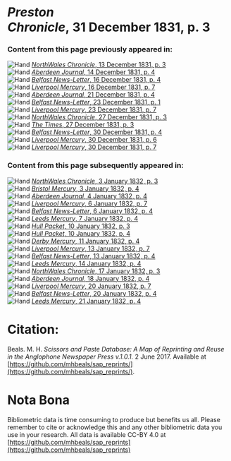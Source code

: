 # *Preston Chronicle*, 31 December 1831, p. 3  
  
### Content from this page previously appeared in:  
![Hand](http://scissorsandpaste.net/wp-content/uploads/2017/06/smallhandpointer.png) [*NorthWales Chronicle*, 13 December 1831, p. 3](https://mhbeals.github.io/sap_html/NorthWales-Chronicle/NorthWales-Chronicle-13-December-1831-p-3)  
![Hand](http://scissorsandpaste.net/wp-content/uploads/2017/06/smallhandpointer.png) [*Aberdeen Journal*, 14 December 1831, p. 4](https://mhbeals.github.io/sap_html/Aberdeen-Journal/Aberdeen-Journal-14-December-1831-p-4)  
![Hand](http://scissorsandpaste.net/wp-content/uploads/2017/06/smallhandpointer.png) [*Belfast News-Letter*, 16 December 1831, p. 4](https://mhbeals.github.io/sap_html/Belfast-News-Letter/Belfast-News-Letter-16-December-1831-p-4)  
![Hand](http://scissorsandpaste.net/wp-content/uploads/2017/06/smallhandpointer.png) [*Liverpool Mercury*, 16 December 1831, p. 7](https://mhbeals.github.io/sap_html/Liverpool-Mercury/Liverpool-Mercury-16-December-1831-p-7)  
![Hand](http://scissorsandpaste.net/wp-content/uploads/2017/06/smallhandpointer.png) [*Aberdeen Journal*, 21 December 1831, p. 4](https://mhbeals.github.io/sap_html/Aberdeen-Journal/Aberdeen-Journal-21-December-1831-p-4)  
![Hand](http://scissorsandpaste.net/wp-content/uploads/2017/06/smallhandpointer.png) [*Belfast News-Letter*, 23 December 1831, p. 1](https://mhbeals.github.io/sap_html/Belfast-News-Letter/Belfast-News-Letter-23-December-1831-p-1)  
![Hand](http://scissorsandpaste.net/wp-content/uploads/2017/06/smallhandpointer.png) [*Liverpool Mercury*, 23 December 1831, p. 7](https://mhbeals.github.io/sap_html/Liverpool-Mercury/Liverpool-Mercury-23-December-1831-p-7)  
![Hand](http://scissorsandpaste.net/wp-content/uploads/2017/06/smallhandpointer.png) [*NorthWales Chronicle*, 27 December 1831, p. 3](https://mhbeals.github.io/sap_html/NorthWales-Chronicle/NorthWales-Chronicle-27-December-1831-p-3)  
![Hand](http://scissorsandpaste.net/wp-content/uploads/2017/06/smallhandpointer.png) [*The Times*, 27 December 1831, p. 3](https://mhbeals.github.io/sap_html/The-Times/The-Times-27-December-1831-p-3)  
![Hand](http://scissorsandpaste.net/wp-content/uploads/2017/06/smallhandpointer.png) [*Belfast News-Letter*, 30 December 1831, p. 4](https://mhbeals.github.io/sap_html/Belfast-News-Letter/Belfast-News-Letter-30-December-1831-p-4)  
![Hand](http://scissorsandpaste.net/wp-content/uploads/2017/06/smallhandpointer.png) [*Liverpool Mercury*, 30 December 1831, p. 6](https://mhbeals.github.io/sap_html/Liverpool-Mercury/Liverpool-Mercury-30-December-1831-p-6)  
![Hand](http://scissorsandpaste.net/wp-content/uploads/2017/06/smallhandpointer.png) [*Liverpool Mercury*, 30 December 1831, p. 7](https://mhbeals.github.io/sap_html/Liverpool-Mercury/Liverpool-Mercury-30-December-1831-p-7)  
  
### Content from this page subsequently appeared in:  
![Hand](http://scissorsandpaste.net/wp-content/uploads/2017/06/smallhandpointer.png) [*NorthWales Chronicle*, 3 January 1832, p. 3](https://mhbeals.github.io/sap_html/NorthWales-Chronicle/NorthWales-Chronicle-3-January-1832-p-3)  
![Hand](http://scissorsandpaste.net/wp-content/uploads/2017/06/smallhandpointer.png) [*Bristol Mercury*, 3 January 1832, p. 4](https://mhbeals.github.io/sap_html/Bristol-Mercury/Bristol-Mercury-3-January-1832-p-4)  
![Hand](http://scissorsandpaste.net/wp-content/uploads/2017/06/smallhandpointer.png) [*Aberdeen Journal*, 4 January 1832, p. 4](https://mhbeals.github.io/sap_html/Aberdeen-Journal/Aberdeen-Journal-4-January-1832-p-4)  
![Hand](http://scissorsandpaste.net/wp-content/uploads/2017/06/smallhandpointer.png) [*Liverpool Mercury*, 6 January 1832, p. 7](https://mhbeals.github.io/sap_html/Liverpool-Mercury/Liverpool-Mercury-6-January-1832-p-7)  
![Hand](http://scissorsandpaste.net/wp-content/uploads/2017/06/smallhandpointer.png) [*Belfast News-Letter*, 6 January 1832, p. 4](https://mhbeals.github.io/sap_html/Belfast-News-Letter/Belfast-News-Letter-6-January-1832-p-4)  
![Hand](http://scissorsandpaste.net/wp-content/uploads/2017/06/smallhandpointer.png) [*Leeds Mercury*, 7 January 1832, p. 4](https://mhbeals.github.io/sap_html/Leeds-Mercury/Leeds-Mercury-7-January-1832-p-4)  
![Hand](http://scissorsandpaste.net/wp-content/uploads/2017/06/smallhandpointer.png) [*Hull Packet*, 10 January 1832, p. 3](https://mhbeals.github.io/sap_html/Hull-Packet/Hull-Packet-10-January-1832-p-3)  
![Hand](http://scissorsandpaste.net/wp-content/uploads/2017/06/smallhandpointer.png) [*Hull Packet*, 10 January 1832, p. 4](https://mhbeals.github.io/sap_html/Hull-Packet/Hull-Packet-10-January-1832-p-4)  
![Hand](http://scissorsandpaste.net/wp-content/uploads/2017/06/smallhandpointer.png) [*Derby Mercury*, 11 January 1832, p. 4](https://mhbeals.github.io/sap_html/Derby-Mercury/Derby-Mercury-11-January-1832-p-4)  
![Hand](http://scissorsandpaste.net/wp-content/uploads/2017/06/smallhandpointer.png) [*Liverpool Mercury*, 13 January 1832, p. 7](https://mhbeals.github.io/sap_html/Liverpool-Mercury/Liverpool-Mercury-13-January-1832-p-7)  
![Hand](http://scissorsandpaste.net/wp-content/uploads/2017/06/smallhandpointer.png) [*Belfast News-Letter*, 13 January 1832, p. 4](https://mhbeals.github.io/sap_html/Belfast-News-Letter/Belfast-News-Letter-13-January-1832-p-4)  
![Hand](http://scissorsandpaste.net/wp-content/uploads/2017/06/smallhandpointer.png) [*Leeds Mercury*, 14 January 1832, p. 4](https://mhbeals.github.io/sap_html/Leeds-Mercury/Leeds-Mercury-14-January-1832-p-4)  
![Hand](http://scissorsandpaste.net/wp-content/uploads/2017/06/smallhandpointer.png) [*NorthWales Chronicle*, 17 January 1832, p. 3](https://mhbeals.github.io/sap_html/NorthWales-Chronicle/NorthWales-Chronicle-17-January-1832-p-3)  
![Hand](http://scissorsandpaste.net/wp-content/uploads/2017/06/smallhandpointer.png) [*Aberdeen Journal*, 18 January 1832, p. 4](https://mhbeals.github.io/sap_html/Aberdeen-Journal/Aberdeen-Journal-18-January-1832-p-4)  
![Hand](http://scissorsandpaste.net/wp-content/uploads/2017/06/smallhandpointer.png) [*Liverpool Mercury*, 20 January 1832, p. 7](https://mhbeals.github.io/sap_html/Liverpool-Mercury/Liverpool-Mercury-20-January-1832-p-7)  
![Hand](http://scissorsandpaste.net/wp-content/uploads/2017/06/smallhandpointer.png) [*Belfast News-Letter*, 20 January 1832, p. 4](https://mhbeals.github.io/sap_html/Belfast-News-Letter/Belfast-News-Letter-20-January-1832-p-4)  
![Hand](http://scissorsandpaste.net/wp-content/uploads/2017/06/smallhandpointer.png) [*Leeds Mercury*, 21 January 1832, p. 4](https://mhbeals.github.io/sap_html/Leeds-Mercury/Leeds-Mercury-21-January-1832-p-4)  


# Citation: 

Beals. M. H. *Scissors and Paste Database: A Map of Reprinting and Reuse in the Anglophone Newspaper Press v.1.0.1.* 2 June 2017. Available at [https://github.com/mhbeals/sap_reprints/](https://github.com/mhbeals/sap_reprints/). 

# Nota Bona

Bibliometric data is time consuming to produce but benefits us all. Please remember to cite or acknowledge this and any other bibliometric data you use in your research. All data is available CC-BY 4.0 at [https://github.com/mhbeals/sap_reprints](https://github.com/mhbeals/sap_reprints)